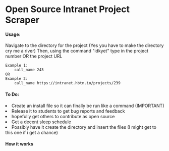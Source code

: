<h1> Open Source Intranet Project Scraper </h1>

<h4> Usage: </h4>
	Navigate to the directory for the project (Yes you have to make the directory cry me a river)
	Then, using the command "idkyet" type in the project number OR the project URL
	
	Example 1:
		call_name 243
	OR
	Example 2:
		call_name https://intranet.hbtn.io/projects/239


<h4> To Do: </h4>
	<li> Create an install file so it can finally be run like a command (IMPORTANT)</li>
	<li> Release it to students to get bug reports and feedback</li>
	<li> hopefully get others to contribute as open source</li>
	<li> Get a decent sleep schedule</li>
	<li> Possibly have it create the directory and insert the files (I might get to this one if i get a chance) </li>


<h4> How it works </h4>

